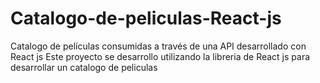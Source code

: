 # Catalogo-de-peliculas-React-js
Catalogo de películas consumidas a través de una API desarrollado con React js
Este proyecto se desarrollo utilizando la libreria de React js para desarrollar un catalogo de peliculas 
